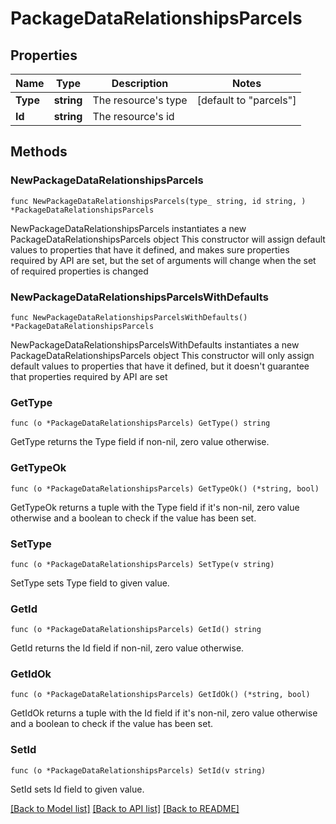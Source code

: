 # PackageDataRelationshipsParcels

## Properties

Name | Type | Description | Notes
------------ | ------------- | ------------- | -------------
**Type** | **string** | The resource&#39;s type | [default to "parcels"]
**Id** | **string** | The resource&#39;s id | 

## Methods

### NewPackageDataRelationshipsParcels

`func NewPackageDataRelationshipsParcels(type_ string, id string, ) *PackageDataRelationshipsParcels`

NewPackageDataRelationshipsParcels instantiates a new PackageDataRelationshipsParcels object
This constructor will assign default values to properties that have it defined,
and makes sure properties required by API are set, but the set of arguments
will change when the set of required properties is changed

### NewPackageDataRelationshipsParcelsWithDefaults

`func NewPackageDataRelationshipsParcelsWithDefaults() *PackageDataRelationshipsParcels`

NewPackageDataRelationshipsParcelsWithDefaults instantiates a new PackageDataRelationshipsParcels object
This constructor will only assign default values to properties that have it defined,
but it doesn't guarantee that properties required by API are set

### GetType

`func (o *PackageDataRelationshipsParcels) GetType() string`

GetType returns the Type field if non-nil, zero value otherwise.

### GetTypeOk

`func (o *PackageDataRelationshipsParcels) GetTypeOk() (*string, bool)`

GetTypeOk returns a tuple with the Type field if it's non-nil, zero value otherwise
and a boolean to check if the value has been set.

### SetType

`func (o *PackageDataRelationshipsParcels) SetType(v string)`

SetType sets Type field to given value.


### GetId

`func (o *PackageDataRelationshipsParcels) GetId() string`

GetId returns the Id field if non-nil, zero value otherwise.

### GetIdOk

`func (o *PackageDataRelationshipsParcels) GetIdOk() (*string, bool)`

GetIdOk returns a tuple with the Id field if it's non-nil, zero value otherwise
and a boolean to check if the value has been set.

### SetId

`func (o *PackageDataRelationshipsParcels) SetId(v string)`

SetId sets Id field to given value.



[[Back to Model list]](../README.md#documentation-for-models) [[Back to API list]](../README.md#documentation-for-api-endpoints) [[Back to README]](../README.md)


